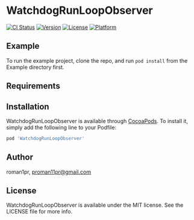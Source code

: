 # WatchdogRunLoopObserver

[![CI Status](https://img.shields.io/travis/roman1pr/WatchdogRunLoopObserver.svg?style=flat)](https://travis-ci.org/roman1pr/WatchdogRunLoopObserver)
[![Version](https://img.shields.io/cocoapods/v/WatchdogRunLoopObserver.svg?style=flat)](https://cocoapods.org/pods/WatchdogRunLoopObserver)
[![License](https://img.shields.io/cocoapods/l/WatchdogRunLoopObserver.svg?style=flat)](https://cocoapods.org/pods/WatchdogRunLoopObserver)
[![Platform](https://img.shields.io/cocoapods/p/WatchdogRunLoopObserver.svg?style=flat)](https://cocoapods.org/pods/WatchdogRunLoopObserver)

## Example

To run the example project, clone the repo, and run `pod install` from the Example directory first.

## Requirements

## Installation

WatchdogRunLoopObserver is available through [CocoaPods](https://cocoapods.org). To install
it, simply add the following line to your Podfile:

```ruby
pod 'WatchdogRunLoopObserver'
```

## Author

roman1pr, proman11pr@gmail.com

## License

WatchdogRunLoopObserver is available under the MIT license. See the LICENSE file for more info.

